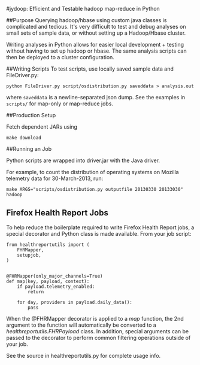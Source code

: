#jydoop: Efficient and Testable hadoop map-reduce in Python

##Purpose
Querying hadoop/hbase using custom java classes is complicated and tedious. It's very difficult to test and debug analyses on small sets of sample data, or without setting up a Hadoop/Hbase cluster.

Writing analyses in Python allows for easier local development + testing without having to set up hadoop or hbase. The same analysis scripts can then be deployed to a cluster configuration.

##Writing Scripts
To test scripts, use locally saved sample data and FileDriver.py:
```
python FileDriver.py script/osdistribution.py saveddata > analysis.out
```
where `saveddata` is a newline-separated json dump. See the examples in `scripts/` for map-only or map-reduce jobs.

##Production Setup

Fetch dependent JARs using
```
make download
```

##Running an Job

Python scripts are wrapped into driver.jar with the Java driver.

For example, to count the distribution of operating systems on Mozilla telemetry data for 30-March-2013, run:
````
make ARGS="scripts/osdistribution.py outputfile 20130330 20133030" hadoop
````

## Firefox Health Report Jobs

To help reduce the boilerplate required to write Firefox Health Report
jobs, a special decorator and Python class is made available. From your job
script:


    from healthreportutils import (
        FHRMapper,
        setupjob,
    )


    @FHRMapper(only_major_channels=True)
    def map(key, payload, context):
        if payload.telemetry_enabled:
            return

        for day, providers in payload.daily_data():
            pass


When the @FHRMapper decorator is applied to a *map* function, the 2nd
argument to the function will automatically be converted to a
*healthreportutils.FHRPayload* class. In addition, special arguments can
be passed to the decorator to perform common filtering operations
outside of your job.

See the source in healthreportutils.py for complete usage info.

